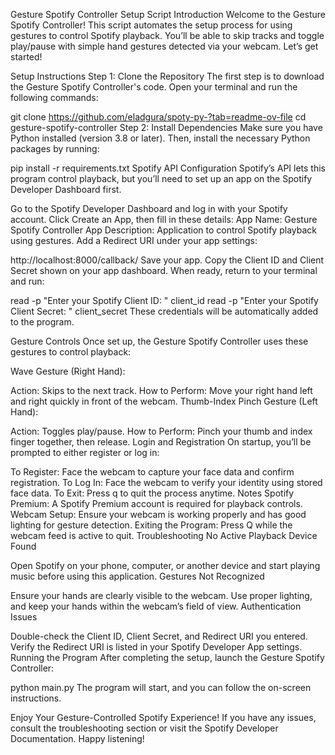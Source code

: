Gesture Spotify Controller Setup Script
Introduction
Welcome to the Gesture Spotify Controller! This script automates the setup process for using gestures to control Spotify playback. You’ll be able to skip tracks and toggle play/pause with simple hand gestures detected via your webcam. Let’s get started!

Setup Instructions
Step 1: Clone the Repository
The first step is to download the Gesture Spotify Controller's code. Open your terminal and run the following commands:

git clone https://github.com/eladgura/spoty-py-?tab=readme-ov-file
cd gesture-spotify-controller
Step 2: Install Dependencies
Make sure you have Python installed (version 3.8 or later). Then, install the necessary Python packages by running:

pip install -r requirements.txt
Spotify API Configuration
Spotify’s API lets this program control playback, but you’ll need to set up an app on the Spotify Developer Dashboard first.

Go to the Spotify Developer Dashboard and log in with your Spotify account.
Click Create an App, then fill in these details:
App Name: Gesture Spotify Controller
App Description: Application to control Spotify playback using gestures.
Add a Redirect URI under your app settings:

http://localhost:8000/callback/
Save your app. Copy the Client ID and Client Secret shown on your app dashboard.
When ready, return to your terminal and run:

read -p "Enter your Spotify Client ID: " client_id
read -p "Enter your Spotify Client Secret: " client_secret
These credentials will be automatically added to the program.

Gesture Controls
Once set up, the Gesture Spotify Controller uses these gestures to control playback:

Wave Gesture (Right Hand):

Action: Skips to the next track.
How to Perform: Move your right hand left and right quickly in front of the webcam.
Thumb-Index Pinch Gesture (Left Hand):

Action: Toggles play/pause.
How to Perform: Pinch your thumb and index finger together, then release.
Login and Registration
On startup, you’ll be prompted to either register or log in:

To Register:
Face the webcam to capture your face data and confirm registration.
To Log In:
Face the webcam to verify your identity using stored face data.
To Exit:
Press q to quit the process anytime.
Notes
Spotify Premium: A Spotify Premium account is required for playback controls.
Webcam Setup: Ensure your webcam is working properly and has good lighting for gesture detection.
Exiting the Program: Press Q while the webcam feed is active to quit.
Troubleshooting
No Active Playback Device Found

Open Spotify on your phone, computer, or another device and start playing music before using this application.
Gestures Not Recognized

Ensure your hands are clearly visible to the webcam.
Use proper lighting, and keep your hands within the webcam’s field of view.
Authentication Issues

Double-check the Client ID, Client Secret, and Redirect URI you entered.
Verify the Redirect URI is listed in your Spotify Developer App settings.
Running the Program
After completing the setup, launch the Gesture Spotify Controller:

python main.py
The program will start, and you can follow the on-screen instructions.

Enjoy Your Gesture-Controlled Spotify Experience!
If you have any issues, consult the troubleshooting section or visit the Spotify Developer Documentation. Happy listening!
